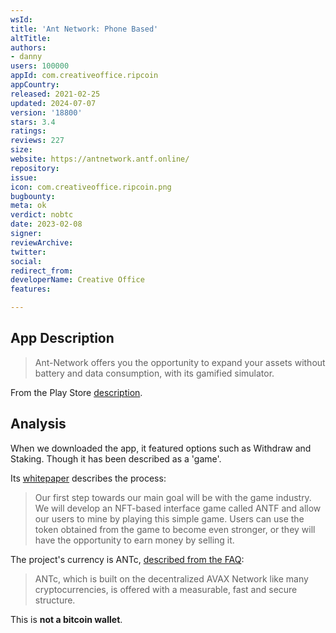 ```yaml
---
wsId: 
title: 'Ant Network: Phone Based'
altTitle: 
authors:
- danny
users: 100000
appId: com.creativeoffice.ripcoin
appCountry: 
released: 2021-02-25
updated: 2024-07-07
version: '18800'
stars: 3.4
ratings: 
reviews: 227
size: 
website: https://antnetwork.antf.online/
repository: 
issue: 
icon: com.creativeoffice.ripcoin.png
bugbounty: 
meta: ok
verdict: nobtc
date: 2023-02-08
signer: 
reviewArchive: 
twitter: 
social: 
redirect_from: 
developerName: Creative Office
features: 

---
```


## App Description 

> Ant-Network offers you the opportunity to expand your assets without battery and data consumption, with its gamified simulator.

From the Play Store [description](https://play.google.com/store/apps/details?id=com.creativeoffice.ripcoin).

## Analysis 

When we downloaded the app, it featured options such as Withdraw and Staking. Though it has been described as a 'game'. 

Its [whitepaper](https://antcoin.online/page/whitepaper.html) describes the process: 

> Our first step towards our main goal will be with the game industry. We will develop an NFT-based interface game called ANTF and allow our users to mine by playing this simple game. Users can use the token obtained from the game to become even stronger, or they will have the opportunity to earn money by selling it.

The project's currency is ANTc, [described from the FAQ](https://antcoin.online/page/faq.html): 

> ANTc, which is built on the decentralized AVAX Network like many cryptocurrencies, is offered with a measurable, fast and secure structure.

This is **not a bitcoin wallet**.  
